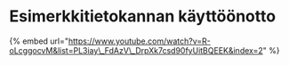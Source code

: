 # Esimerkkitietokannan käyttöönotto

{% embed url="https://www.youtube.com/watch?v=R-oLcggocvM&list=PL3iay\_FdAzV\_DrpXk7csd90fyUitBQEEK&index=2" %}





